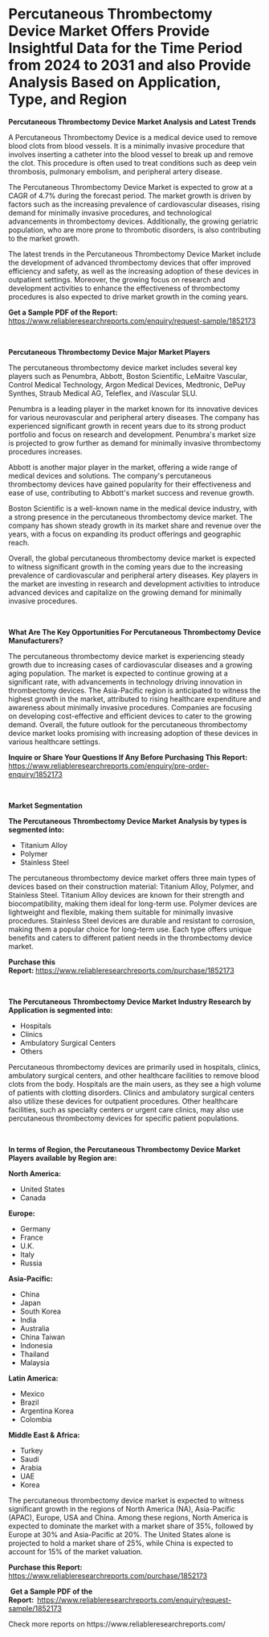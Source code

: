 <p><h1>Percutaneous Thrombectomy Device Market Offers Provide Insightful Data for the Time Period from 2024 to 2031 and also Provide Analysis Based on Application, Type, and Region</h1></p><p><strong>Percutaneous Thrombectomy Device Market Analysis and Latest Trends</strong></p>
<p><p>A Percutaneous Thrombectomy Device is a medical device used to remove blood clots from blood vessels. It is a minimally invasive procedure that involves inserting a catheter into the blood vessel to break up and remove the clot. This procedure is often used to treat conditions such as deep vein thrombosis, pulmonary embolism, and peripheral artery disease.</p><p>The Percutaneous Thrombectomy Device Market is expected to grow at a CAGR of 4.7% during the forecast period. The market growth is driven by factors such as the increasing prevalence of cardiovascular diseases, rising demand for minimally invasive procedures, and technological advancements in thrombectomy devices. Additionally, the growing geriatric population, who are more prone to thrombotic disorders, is also contributing to the market growth.</p><p>The latest trends in the Percutaneous Thrombectomy Device Market include the development of advanced thrombectomy devices that offer improved efficiency and safety, as well as the increasing adoption of these devices in outpatient settings. Moreover, the growing focus on research and development activities to enhance the effectiveness of thrombectomy procedures is also expected to drive market growth in the coming years.</p></p>
<p><strong>Get a Sample PDF of the Report:&nbsp;</strong> <a href="https://www.reliableresearchreports.com/enquiry/request-sample/1852173">https://www.reliableresearchreports.com/enquiry/request-sample/1852173</a></p>
<p>&nbsp;</p>
<p><strong>Percutaneous Thrombectomy Device Major Market Players</strong></p>
<p><p>The percutaneous thrombectomy device market includes several key players such as Penumbra, Abbott, Boston Scientific, LeMaitre Vascular, Control Medical Technology, Argon Medical Devices, Medtronic, DePuy Synthes, Straub Medical AG, Teleflex, and iVascular SLU. </p><p>Penumbra is a leading player in the market known for its innovative devices for various neurovascular and peripheral artery diseases. The company has experienced significant growth in recent years due to its strong product portfolio and focus on research and development. Penumbra's market size is projected to grow further as demand for minimally invasive thrombectomy procedures increases.</p><p>Abbott is another major player in the market, offering a wide range of medical devices and solutions. The company's percutaneous thrombectomy devices have gained popularity for their effectiveness and ease of use, contributing to Abbott's market success and revenue growth.</p><p>Boston Scientific is a well-known name in the medical device industry, with a strong presence in the percutaneous thrombectomy device market. The company has shown steady growth in its market share and revenue over the years, with a focus on expanding its product offerings and geographic reach.</p><p>Overall, the global percutaneous thrombectomy device market is expected to witness significant growth in the coming years due to the increasing prevalence of cardiovascular and peripheral artery diseases. Key players in the market are investing in research and development activities to introduce advanced devices and capitalize on the growing demand for minimally invasive procedures.</p></p>
<p>&nbsp;</p>
<p><strong>What Are The Key Opportunities For Percutaneous Thrombectomy Device Manufacturers?</strong></p>
<p><p>The percutaneous thrombectomy device market is experiencing steady growth due to increasing cases of cardiovascular diseases and a growing aging population. The market is expected to continue growing at a significant rate, with advancements in technology driving innovation in thrombectomy devices. The Asia-Pacific region is anticipated to witness the highest growth in the market, attributed to rising healthcare expenditure and awareness about minimally invasive procedures. Companies are focusing on developing cost-effective and efficient devices to cater to the growing demand. Overall, the future outlook for the percutaneous thrombectomy device market looks promising with increasing adoption of these devices in various healthcare settings.</p></p>
<p><strong>Inquire or Share Your Questions If Any Before Purchasing This Report:</strong> <a href="https://www.reliableresearchreports.com/enquiry/pre-order-enquiry/1852173">https://www.reliableresearchreports.com/enquiry/pre-order-enquiry/1852173</a></p>
<p>&nbsp;</p>
<p><strong>Market Segmentation</strong></p>
<p><strong>The Percutaneous Thrombectomy Device Market Analysis by types is segmented into:</strong></p>
<p><ul><li>Titanium Alloy</li><li>Polymer</li><li>Stainless Steel</li></ul></p>
<p><p>The percutaneous thrombectomy device market offers three main types of devices based on their construction material: Titanium Alloy, Polymer, and Stainless Steel. Titanium Alloy devices are known for their strength and biocompatibility, making them ideal for long-term use. Polymer devices are lightweight and flexible, making them suitable for minimally invasive procedures. Stainless Steel devices are durable and resistant to corrosion, making them a popular choice for long-term use. Each type offers unique benefits and caters to different patient needs in the thrombectomy device market.</p></p>
<p><strong>Purchase this Report:&nbsp;</strong><a href="https://www.reliableresearchreports.com/purchase/1852173">https://www.reliableresearchreports.com/purchase/1852173</a></p>
<p>&nbsp;</p>
<p><strong>The Percutaneous Thrombectomy Device Market Industry Research by Application is segmented into:</strong></p>
<p><ul><li>Hospitals</li><li>Clinics</li><li>Ambulatory Surgical Centers</li><li>Others</li></ul></p>
<p><p>Percutaneous thrombectomy devices are primarily used in hospitals, clinics, ambulatory surgical centers, and other healthcare facilities to remove blood clots from the body. Hospitals are the main users, as they see a high volume of patients with clotting disorders. Clinics and ambulatory surgical centers also utilize these devices for outpatient procedures. Other healthcare facilities, such as specialty centers or urgent care clinics, may also use percutaneous thrombectomy devices for specific patient populations.</p></p>
<p>&nbsp;</p>
<p><strong>In terms of Region, the Percutaneous Thrombectomy Device Market Players available by Region are:</strong></p>
<p>
    <p> <strong> North America: </strong>
        <ul>
            <li>United States</li>
            <li>Canada</li>
        </ul>
        </p> 
    <p> <strong> Europe: </strong>
        <ul>
            <li>Germany</li>
            <li>France</li>
            <li>U.K.</li>
            <li>Italy</li>
            <li>Russia</li>
        </ul>
        </p> 
    <p> <strong> Asia-Pacific: </strong>
        <ul>
            <li>China</li>
            <li>Japan</li>
            <li>South Korea</li>
            <li>India</li>
            <li>Australia</li>
            <li>China Taiwan</li>
            <li>Indonesia</li>
            <li>Thailand</li>
            <li>Malaysia</li>
        </ul>
        </p> 
    <p> <strong> Latin America: </strong>
        <ul>
            <li>Mexico</li>
            <li>Brazil</li>
            <li>Argentina Korea</li>
            <li>Colombia</li>
        </ul>
        </p> 
    <p> <strong> Middle East & Africa: </strong>
        <ul>
            <li>Turkey</li>
            <li>Saudi</li>
            <li>Arabia</li>
            <li>UAE</li>
            <li>Korea</li>
        </ul>
    </p>
    </p>
<p><p>The percutaneous thrombectomy device market is expected to witness significant growth in the regions of North America (NA), Asia-Pacific (APAC), Europe, USA and China. Among these regions, North America is expected to dominate the market with a market share of 35%, followed by Europe at 30% and Asia-Pacific at 20%. The United States alone is projected to hold a market share of 25%, while China is expected to account for 15% of the market valuation.</p></p>
<p><strong>Purchase this Report: </strong><a href="https://www.reliableresearchreports.com/purchase/1852173">https://www.reliableresearchreports.com/purchase/1852173</a></p>
<p>&nbsp;<strong>Get a Sample PDF of the Report:&nbsp;&nbsp;</strong><a href="https://www.reliableresearchreports.com/enquiry/request-sample/1852173">https://www.reliableresearchreports.com/enquiry/request-sample/1852173</a></p>
<p><strong></strong></p>
<p>Check more reports on https://www.reliableresearchreports.com/</p>